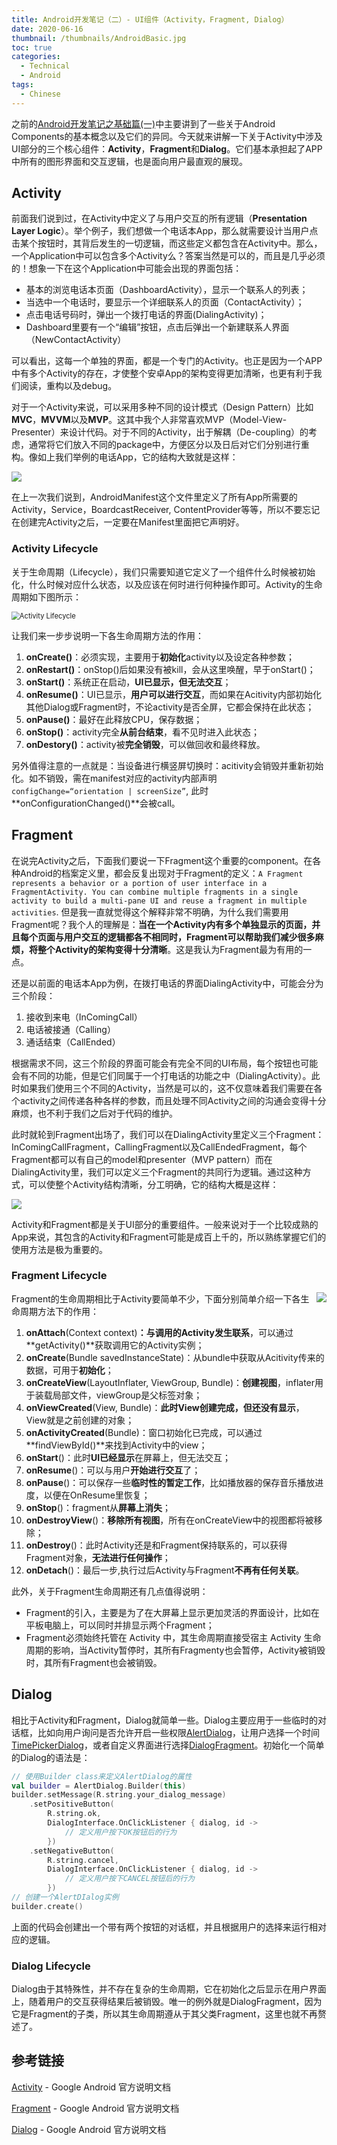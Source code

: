 ```yaml
---
title: Android开发笔记（二）- UI组件（Activity，Fragment, Dialog）
date: 2020-06-16
thumbnail: /thumbnails/AndroidBasic.jpg
toc: true
categories:
  - Technical
  - Android
tags:
  - Chinese
---
```


之前的[Android开发笔记之基础篇(一)](https://yunze-li.github.io/2018/09/22/AndroidBasic1/)中主要讲到了一些关于Android Components的基本概念以及它们的异同。今天就来讲解一下关于Activity中涉及UI部分的三个核心组件：**Activity**，**Fragment**和**Dialog**。它们基本承担起了APP中所有的图形界面和交互逻辑，也是面向用户最直观的展现。

<!-- more -->

## Activity
前面我们说到过，在Activity中定义了与用户交互的所有逻辑（**Presentation Layer Logic**）。举个例子，我们想做一个电话本App，那么就需要设计当用户点击某个按钮时，其背后发生的一切逻辑，而这些定义都包含在Activity中。那么，一个Application中可以包含多个Activity么？答案当然是可以的，而且是几乎必须的！想象一下在这个Application中可能会出现的界面包括：

- 基本的浏览电话本页面（DashboardActivity），显示一个联系人的列表；
- 当选中一个电话时，要显示一个详细联系人的页面（ContactActivity）；
- 点击电话号码时，弹出一个拨打电话的界面(DialingActivity)；
- Dashboard里要有一个“编辑”按钮，点击后弹出一个新建联系人界面（NewContactActivity）

可以看出，这每一个单独的界面，都是一个专门的Activity。也正是因为一个APP中有多个Activity的存在，才使整个安卓App的架构变得更加清晰，也更有利于我们阅读，重构以及debug。

对于一个Activity来说，可以采用多种不同的设计模式（Design Pattern）比如**MVC**，**MVVM**以及**MVP**。这其中我个人非常喜欢MVP（Model-View-Presenter）来设计代码。对于不同的Activity，出于解耦（De-coupling）的考虑，通常将它们放入不同的package中，方便区分以及日后对它们分别进行重构。像如上我们举例的电话App，它的结构大致就是这样：

![](https://raw.githubusercontent.com/Yunze-Li/BlogPictures/master/BlogPictures/pictures/MyPhoneApplication.png?token=AOJCUFZM2R5H3WDFIJR7SQC65W7KK)

在上一次我们说到，AndroidManifest这个文件里定义了所有App所需要的Activity，Service，BoardcastReceiver, ContentProvider等等，所以不要忘记在创建完Activity之后，一定要在Manifest里面把它声明好。

### Activity Lifecycle

关于生命周期（Lifecycle），我们只需要知道它定义了一个组件什么时候被初始化，什么时候对应什么状态，以及应该在何时进行何种操作即可。Activity的生命周期如下图所示：

<img src="https://raw.githubusercontent.com/Yunze-Li/BlogPictures/master/BlogPictures/pictures/Activity_Lifecycle.png" alt="Activity Lifecycle" style="zoom: 80%;" />

让我们来一步步说明一下各生命周期方法的作用：

1. **onCreate()**：必须实现，主要用于**初始化**activity以及设定各种参数；
2. **onRestart()**：onStop()后如果没有被kill，会从这里唤醒，早于onStart()；
3. **onStart()**：系统正在启动，**UI已显示，但无法交互**；
4. **onResume()**：UI已显示，**用户可以进行交互**，而如果在Acitivity内部初始化其他Dialog或Fragment时，不论activity是否全屏，它都会保持在此状态；
5. **onPause()**：最好在此释放CPU，保存数据；
6. **onStop()**：activity完全**从前台结束**，看不见时进入此状态；
7. **onDestory()**：activity被**完全销毁**，可以做回收和最终释放。

另外值得注意的一点就是：当设备进行横竖屏切换时：acitivity会销毁并重新初始化。如不销毁，需在manifest对应的activity内部声明`configChange=“orientation | screenSize”`, 此时**onConfigurationChanged()**会被call。

## Fragment

在说完Activity之后，下面我们要说一下Fragment这个重要的component。在各种Android的档案定义里，都会反复出现对于Fragment的定义：`A Fragment represents a behavior or a portion of user interface in a FragmentActivity. You can combine multiple fragments in a single activity to build a multi-pane UI and reuse a fragment in multiple activities`. 但是我一直就觉得这个解释非常不明确，为什么我们需要用Fragment呢？我个人的理解是：**当在一个Activity内有多个单独显示的页面，并且每个页面与用户交互的逻辑都各不相同时，Fragment可以帮助我们减少很多麻烦，将整个Activity的架构变得十分清晰**。这是我认为Fragment最为有用的一点。

还是以前面的电话本App为例，在拨打电话的界面DialingActivity中，可能会分为三个阶段：

1. 接收到来电（InComingCall）
2. 电话被接通（Calling）
3. 通话结束（CallEnded）

根据需求不同，这三个阶段的界面可能会有完全不同的UI布局，每个按钮也可能会有不同的功能，但是它们同属于一个打电话的功能之中（DialingActivity）。此时如果我们使用三个不同的Activity，当然是可以的，这不仅意味着我们需要在各个activity之间传递各种各样的参数，而且处理不同Activity之间的沟通会变得十分麻烦，也不利于我们之后对于代码的维护。

此时就轮到Fragment出场了，我们可以在DialingActivity里定义三个Fragment：InComingCallFragment，CallingFragment以及CallEndedFragment，每个Fragment都可以有自己的model和presenter（MVP pattern）而在DialingActivity里，我们可以定义三个Fragment的共同行为逻辑。通过这种方式，可以使整个Activity结构清晰，分工明确，它的结构大概是这样：

![](https://raw.githubusercontent.com/Yunze-Li/BlogPictures/master/BlogPictures/pictures/MyPhoneFragment.png?token=AOJCUFYRFSRJYNGGNMYPWFK65W7M2)

Activity和Fragment都是关于UI部分的重要组件。一般来说对于一个比较成熟的App来说，其包含的Activity和Fragment可能是成百上千的，所以熟练掌握它们的使用方法是极为重要的。

### Fragment Lifecycle

<img style="float: right;" src="https://raw.githubusercontent.com/Yunze-Li/BlogPictures/master/BlogPictures/pictures/fragment_lifecycle.png" style="zoom:60%;" />Fragment的生命周期相比于Activity要简单不少，下面分别简单介绍一下各生命周期方法下的作用：

1. **onAttach**(Context context)**：与调用的Activity发生联系**，可以通过**getActivity()**获取调用它的Activity实例；
2. **onCreate**(Bundle savedInstanceState)：从bundle中获取从Acitivity传来的数据，可用于**初始化**；
3. **onCreateView**(LayoutInflater, ViewGroup, Bundle)：**创建视图**，inflater用于装载局部文件，viewGroup是父标签对象；
4. **onViewCreated**(View, Bundle)：**此时View创建完成，但还没有显示**， View就是之前创建的对象；
5. **onActivityCreated**(Bundle)：窗口初始化已完成，可以通过**findViewById()**来找到Activity中的view；
6. **onStart**()：此时**UI已经显示**在屏幕上，但无法交互；
7. **onResume**()：可以与用户**开始进行交互**了；
8. **onPause**()：可以保存一些**临时性的暂定工作**，比如播放器的保存音乐播放进度，以便在OnResume里恢复；
9. **onStop**()：fragment从**屏幕上消失**；
10. **onDestroyView**()：**移除所有视图**，所有在onCreateView中的视图都将被移除；
11. **onDestroy**()：此时Activity还是和Fragment保持联系的，可以获得Fragment对象，**无法进行任何操作**；
12. **onDetach**()：最后一步,执行过后Activity与Fragment**不再有任何关联**。

此外，关于Fragment生命周期还有几点值得说明：

- Fragment的引入，主要是为了在大屏幕上显示更加灵活的界面设计，比如在平板电脑上，可以同时并排显示两个Fragment；
- Fragment必须始终托管在 Activity 中，其生命周期直接受宿主 Activity 生命周期的影响，当Activity暂停时，其所有Fragmenty也会暂停，Activity被销毁时，其所有Fragment也会被销毁。

## Dialog

相比于Activity和Fragment，Dialog就简单一些。Dialog主要应用于一些临时的对话框，比如向用户询问是否允许开启一些权限[AlertDialog](https://developer.android.com/reference/android/app/AlertDialog)，让用户选择一个时间[TimePickerDialog](https://developer.android.com/reference/android/app/TimePickerDialog)，或者自定义界面进行选择[DialogFragment](https://developer.android.com/reference/androidx/fragment/app/DialogFragment)。初始化一个简单的Dialog的语法是：

```kotlin
// 使用Builder class来定义AlertDialog的属性
val builder = AlertDialog.Builder(this)
builder.setMessage(R.string.your_dialog_message)
    .setPositiveButton(
        R.string.ok,
        DialogInterface.OnClickListener { dialog, id ->
            // 定义用户按下OK按钮后的行为
        })
    .setNegativeButton(
        R.string.cancel,
        DialogInterface.OnClickListener { dialog, id ->
            // 定义用户按下CANCEL按钮后的行为
        })
// 创建一个AlertDIalog实例
builder.create()             
```

上面的代码会创建出一个带有两个按钮的对话框，并且根据用户的选择来运行相对应的逻辑。

### Dialog Lifecycle

Dialog由于其特殊性，并不存在复杂的生命周期，它在初始化之后显示在用户界面上，随着用户的交互获得结果后被销毁。唯一的例外就是DialogFragment，因为它是Fragment的子类，所以其生命周期遵从于其父类Fragment，这里也就不再赘述了。

## 参考链接

[Activity](https://developer.android.com/reference/android/app/Activity)  - Google Android 官方说明文档

[Fragment](https://developer.android.com/guide/components/fragments)  - Google Android 官方说明文档

[Dialog](https://developer.android.com/guide/topics/ui/dialogs)  - Google Android 官方说明文档